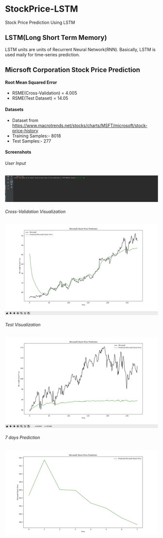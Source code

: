 # StockPrice-LSTM
Stock Price Prediction Using LSTM

## LSTM(Long Short Term Memory)
LSTM units are units of Recurrent Neural Network(RNN). Basically, LSTM is used maily for time-series prediction.

## Micrsoft Corporation Stock Price Prediction

#### Root Mean Squared Error

  - RSME(Cross-Validation) = 4.005
  - RSME(Test Dataset) = 14.05

#### Datasets
  
  - Dataset from https://www.macrotrends.net/stocks/charts/MSFT/microsoft/stock-price-history
  - Training Samples:- 8018
  - Test Samples:- 277

#### Screenshots

###### User Input
![alt text](https://github.com/Scorpi35/StockPrice-LSTM/blob/master/Screenshots/User_Input.png)

###### Cross-Validation Visualization
![alt text](
https://github.com/Scorpi35/StockPrice-LSTM/blob/master/Screenshots/Cross-Validation%20Data%20Visualization.png)

###### Test Visualization
![alt text](https://github.com/Scorpi35/StockPrice-LSTM/blob/master/Screenshots/Test_Data_Visualization.png)

###### 7 days Prediction
![alt text](https://github.com/Scorpi35/StockPrice-LSTM/blob/master/Screenshots/7days_Prediction.png)





